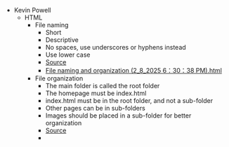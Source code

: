 - Kevin Powell
	- HTML
		- File naming
			- Short
			- Descriptive
			- No spaces, use underscores or hyphens instead
			- Use lower case
			- [Source](https://scrimba.com/html-css-crash-course-c02l/~06)
			- [File naming and organization (2_8_2025 6：30：38 PM).html](../assets/File_naming_and_organization_(2_8_2025_6：30：38_PM)_1739054076512_0.html)
		- File organization
			- The main folder is called the root folder
			- The homepage must be index.html
			- index.html must be in the root folder, and not a sub-folder
			- Other pages can be in sub-folders
			- Images should be placed in a sub-folder for better organization
			- [Source](https://scrimba.com/html-css-crash-course-c02l/~06)
			-